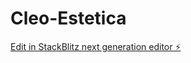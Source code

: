 # Cleo-Estetica

[Edit in StackBlitz next generation editor ⚡️](https://stackblitz.com/~/github.com/rota100/Cleo-Estetica)